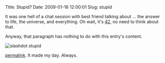 Title: Stupid?
Date: 2009-01-16 12:00:01
Slug: stupid

It was one hell of a chat session with best friend talking about ... the answer to life, the universe, and everything. Oh wait, it's [42](http://en.wikipedia.org/wiki/The_Answer_to_Life,_the_Universe,_and_Everything#Answer_to_Life.2C_the_Universe.2C_and_Everything_.2842.29), no need to think about that.

Anyway, that paragraph has nothing to do with this entry's content.

![slashdot stupid](http://dl.getdropbox.com/u/112837/kriwil.com/image/slashdot-stupid.png)

[permalink](http://games.slashdot.org/comments.pl?sid=1094205&cid=26480503). It made my day. Always.